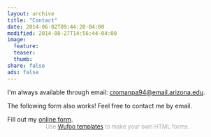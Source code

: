 ```yaml
---
layout: archive
title: "Contact"
date: 2014-06-02T09:44:20-04:00
modified: 2014-08-27T14:56:44-04:00
image:
  feature:
  teaser:
  thumb:
share: false
ads: false
---
```


I'm always available through email: cromanpa94@email.arizona.edu. 

The following form also works! Feel free to contact me by email.


<div id="wufoo-z1nmflk00kkq58w">
Fill out my <a href="https://cromanps94.wufoo.com/forms/z1nmflk00kkq58w">online form</a>.
</div>
<div id="wuf-adv" style="font-family:inherit;font-size: small;color:#a7a7a7;text-align:center;display:block;">Use <a href="http://www.wufoo.com/gallery/templates/">Wufoo templates</a> to make your own HTML forms.</div>
<script type="text/javascript">var z1nmflk00kkq58w;(function(d, t) {
var s = d.createElement(t), options = {
'userName':'cromanps94',
'formHash':'z1nmflk00kkq58w',
'autoResize':true,
'height':'517',
'async':true,
'host':'wufoo.com',
'header':'show',
'ssl':true};
s.src = ('https:' == d.location.protocol ? 'https://' : 'http://') + 'www.wufoo.com/scripts/embed/form.js';
s.onload = s.onreadystatechange = function() {
var rs = this.readyState; if (rs) if (rs != 'complete') if (rs != 'loaded') return;
try { z1nmflk00kkq58w = new WufooForm();z1nmflk00kkq58w.initialize(options);z1nmflk00kkq58w.display(); } catch (e) {}};
var scr = d.getElementsByTagName(t)[0], par = scr.parentNode; par.insertBefore(s, scr);
})(document, 'script');</script>
